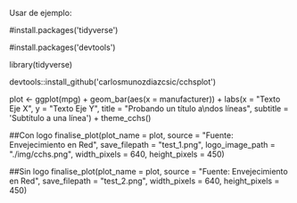 Usar de ejemplo:

#install.packages('tidyverse')

#install.packages('devtools')

library(tidyverse)

devtools::install_github('carlosmunozdiazcsic/cchsplot')


plot <- ggplot(mpg) +
  geom_bar(aes(x = manufacturer)) + 
  labs(x = "Texto Eje X", 
       y = "Texto Eje Y", 
       title = "Probando un título a\ndos líneas",
       subtitle = 'Subtítulo a una línea') +
  theme_cchs()

##Con logo
finalise_plot(plot_name = plot,
              source = "Fuente: Envejecimiento en Red",
              save_filepath = "test_1.png",
              logo_image_path = "./img/cchs.png",
              width_pixels = 640,
              height_pixels = 450)

##Sin logo
finalise_plot(plot_name = plot,
              source = "Fuente: Envejecimiento en Red",
              save_filepath = "test_2.png",
              width_pixels = 640,
              height_pixels = 450)

